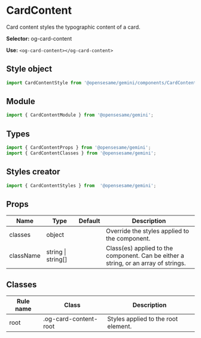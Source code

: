# CardContent
Card content styles the typographic content of a card.

**Selector:**
og-card-content

**Use:**
`<og-card-content></og-card-content>`

## Style object
```javascript
import CardContentStyle from '@opensesame/gemini/components/CardContent';
```

## Module
```javascript
import { CardContentModule } from '@opensesame/gemini';
```

## Types
```javascript
import { CardContentProps } from '@opensesame/gemini';
import { CardContentClasses } from '@opensesame/gemini';
```

## Styles creator
```javascript
import { CardContentStyles } from  '@opensesame/gemini';
```

## Props
Name | Type | Default | Description
---- | ---- | ------- | -----------
classes | object | | Override the styles applied to the component.
className | string &#124; string[] | | Class(es) applied to the component. Can be either a string, or an array of strings.

## Classes
Rule name | Class | Description
--------- | ----- | -----------
root | .og-card-content-root | Styles applied to the root element.
